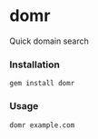 domr
====

Quick domain search

### Installation
``` gem install domr ```

### Usage
``` domr example.com ```